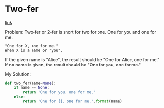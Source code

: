 # Two-fer
[link](https://exercism.io/my/solutions/067fd8d897f141a8ae2c75a4e466e411)

Problem:
Two-fer or 2-fer is short for two for one. One for you and one for me.

```
"One for X, one for me."
When X is a name or "you".
```

If the given name is "Alice", the result should be "One for Alice, one for me." If no name is given, the result should be "One for you, one for me."

My Solution:
```Python
def two_fer(name=None):
    if name == None:
        return 'One for you, one for me.'
    else:
        return 'One for {}, one for me.'.format(name)
```
